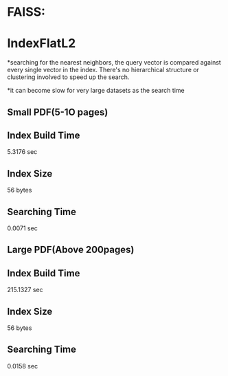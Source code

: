 # FAISS: 

# IndexFlatL2 
 *searching for the nearest neighbors, the query vector is compared against every single vector in the index. There's no hierarchical structure or clustering involved to speed up the search.
 
 *it can become slow for very large datasets as the search time 

 
## Small PDF(5-1O pages)
## Index Build Time
5.3176 sec

## Index Size
56 bytes

## Searching Time
0.0071 sec

## Large PDF(Above 200pages)
## Index Build Time
215.1327 sec

## Index Size
56 bytes

## Searching Time
0.0158 sec


